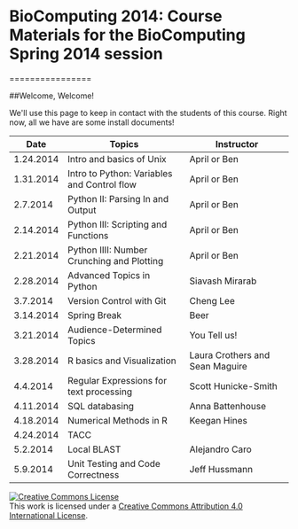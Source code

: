 # BioComputing 2014: Course Materials for the BioComputing Spring 2014 session

================


##Welcome, Welcome!

We'll use this page to keep in contact with the students of this course. Right now, all we have are some install documents!

|Date | Topics | Instructor | 
|-----|-----|-----|
|1.24.2014	| Intro and basics of Unix 	|April or Ben |	
|1.31.2014	| Intro to Python: Variables and Control flow | April or Ben |	
|2.7.2014	| Python II: Parsing In and Output	|	April or Ben |
|2.14.2014	| Python III: Scripting and Functions 	|April or Ben|	
|2.21.2014	| Python IIII: Number Crunching and Plotting 	|April or Ben |	
|2.28.2014      | Advanced Topics in Python	| Siavash Mirarab |
|3.7.2014	|Version Control with Git	| Cheng Lee  |
|3.14.2014	|Spring Break			| Beer |
|3.21.2014	|Audience-Determined Topics	| You Tell us!|
|3.28.2014	|R basics and Visualization	| Laura Crothers and Sean Maguire |
|4.4.2014	|Regular Expressions for text processing	| Scott Hunicke-Smith |
|4.11.2014	|SQL databasing			| Anna Battenhouse |
|4.18.2014	|Numerical Methods in R		| Keegan Hines |
|4.24.2014	|TACC	 			| |
|5.2.2014	| Local BLAST			| Alejandro Caro |
|5.9.2014	| Unit Testing and Code Correctness	| Jeff Hussmann |

<a rel="license" href="http://creativecommons.org/licenses/by/4.0/"><img alt="Creative Commons License" style="border-width:0" src="http://i.creativecommons.org/l/by/4.0/88x31.png" /></a><br />This work is licensed under a <a rel="license" href="http://creativecommons.org/licenses/by/4.0/">Creative Commons Attribution 4.0 International License</a>.
